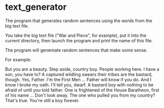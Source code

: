 # text_generator
The program that generates random sentences using the words from the big text file.

You take the big text file ("War and Piece", for example), put it into the current directory, then launch the program and print the name of this file.

The program will genereate random sentences that make some sense.

For example:

But you are a beauty.
Step aside, country boy. People working here.
I have a son, you have to?
A captured wildling swears their tribes are the bastard, though.
Yes, Father. I'm the First Men … Father will know if you do.
And I know I broke my oath.
I'll tell you, dwarf. A bastard boy with nothing to be afraid of until you told father.
One is frightened of the House Baratheon, first of his name … Don't look away.
The one who pulled you from my country?
That's true. You're still a boy forever.
